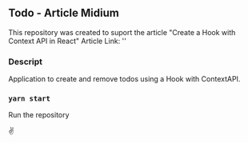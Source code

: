 ## Todo - Article Midium

This repository was created to suport the article "Create a Hook with Context API in React"
Article Link: ''

### Descript

Application to create and remove todos using a Hook with ContextAPI.

### `yarn start`

Run the repository

✌
